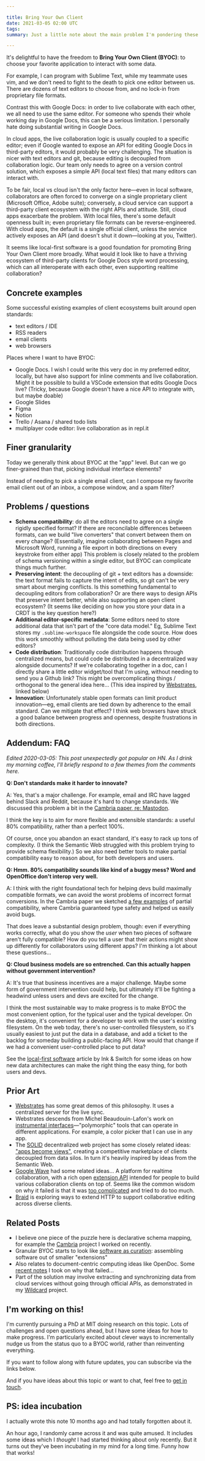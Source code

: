 ```yaml
---

title: Bring Your Own Client
date: 2021-03-05 02:00 UTC
tags:
summary: Just a little note about the main problem I'm pondering these days...

---
```


It's delightful to have the freedom to **Bring Your Own Client (BYOC)**: to choose your favorite application to interact with some data.

For example, I can program with Sublime Text, while my teammate uses vim, and we don't need to fight to the death to pick one editor between us. There are dozens of text editors to choose from, and no lock-in from proprietary file formats.

Contrast this with Google Docs: in order to live collaborate with each other, we all need to use the same editor. For someone who spends their whole working day in Google Docs, this can be a serious limitation. I personally hate doing substantial writing in Google Docs.

In cloud apps, the live collaboration logic is usually coupled to a specific editor; even if Google wanted to expose an API for editing Google Docs in third-party editors, it would probably be very challenging. The situation is nicer with text editors and git, because editing is decoupled from collaboration logic. Our team only needs to agree on a version control solution, which exposes a simple API (local text files) that many editors can interact with.

To be fair, local vs cloud isn't the only factor here—even in local software, collaborators are often forced to converge on a single proprietary client (Microsoft Office, Adobe suite); conversely, a cloud service can support a third-party client ecosystem with the right APIs and attitude. Still, cloud apps exacerbate the problem. With local files, there's some default openness built in; even proprietary file formats can be reverse-engineered. With cloud apps, the default is a single official client, unless the service actively exposes an API (and doesn't shut it down—looking at you, Twitter).

It seems like local-first software is a good foundation for promoting Bring Your Own Client more broadly. What would it look like to have a thriving ecosystem of third-party clients for Google Docs style word processing, which can all interoperate with each other, even supporting realtime collaboration?

## Concrete examples

Some successful existing examples of client ecosystems built around open standards:

* text editors / IDE
* RSS readers
* email clients
* web browsers

Places where I want to have BYOC:

* Google Docs. I wish I could write this very doc in my preferred editor, locally, but have also support for inline comments and live collaboration. Might it be possible to build a VSCode extension that edits Google Docs live? (Tricky, because Google doesn't have a nice API to integrate with, but maybe doable)
* Google Slides
* Figma
* Notion
* Trello / Asana / shared todo lists
* multiplayer code editor: live collaboration as in repl.it

## Finer granularity

Today we generally think about BYOC at the "app" level. But can we go finer-grained than that, picking individual interface elements?

Instead of needing to pick a single email client, can I compose my favorite email client out of an inbox, a compose window, and a spam filter?

## Problems / questions

* **Schema compatibility**: do all the editors need to agree on a single rigidly specified format? If there are reconcilable differences between formats, can we build "live converters" that convert between them on every change? (Essentially, imagine collaborating between Pages and Microsoft Word, running a file export in both directions on every keystroke from either app) This problem is closely related to the problem of schema versioning within a single editor, but BYOC can complicate things much further.
* **Preserving intent**: the decoupling of git + text editors has a downside: the text format fails to capture the intent of edits, so git can't be very smart about merging conflicts. Is this something fundamental to decoupling editors from collaboration? Or are there ways to design APIs that preserve intent better, while also supporting an open client ecosystem? (It seems like deciding on how you store your data in a CRDT is the key question here?)
* **Additional editor-specific metadata**: Some editors need to store additional data that isn't part of the "core data model." Eg, Sublime Text stores my `.sublime-workspace` file alongside the code source. How does this work smoothly without polluting the data being used by other editors?
* **Code distribution**: Traditionally code distribution happens through centralized means, but could code be distributed in a decentralized way alongside documents? If we're collaborating together in a doc, can I directly share a little editor widget/tool that I'm using, without needing to send you a Github link? This might be overcomplicating things / orthogonal to the general idea here... (This idea inspired by [Webstrates](https://webstrates.net/), linked below)
* **Innovation**: Unfortunately stable open formats can limit product innovation—eg, email clients are tied down by adherence to the email standard. Can we mitigate that effect? I think web browsers have struck a good balance between progress and openness, despite frustrations in both directions.

## Addendum: FAQ

*Edited 2020-03-05: This post unexpectedly got popular on HN. As I drink my morning coffee, I'll briefly respond to a few themes from the comments here.*

**Q: Don't standards make it harder to innovate?**

A: Yes, that's a major challenge. For example, email and IRC have lagged behind Slack and Reddit, because it's hard to change standards. We discussed this problem a bit in the [Cambria paper, re: Mastodon](https://www.inkandswitch.com/cambria.html#mastodon-protocol-evolution).

I think the key is to aim for more flexible and extensible standards: a useful 80% compatibility, rather than a perfect 100%.

Of course, once you abandon an exact standard, it's easy to rack up tons of complexity. (I think the Semantic Web struggled with this problem trying to provide schema flexibility.) So we also need better tools to make partial compatibility easy to reason about, for both developers and users.

**Q: Hmm. 80% compatibility sounds like kind of a buggy mess? Word and OpenOffice don't interop very well.**

A: I think with the right foundational tech for helping devs build maximally compatible formats, we can avoid the worst problems of incorrect format conversions. In the Cambria paper we sketched [a few examples](https://www.inkandswitch.com/cambria.html#lenses-in-action) of partial compatibility, where Cambria guaranteed type safety and helped us easily avoid bugs.

That does leave a substantial design problem, though: even if everything works correctly, what do you show the _user_ when two pieces of software aren't fully compatible? How do you tell a user that their actions might show up differently for collaborators using different apps? I'm thinking a lot about these questions...

**Q: Cloud business models are so entrenched. Can this actually happen without government intervention?**

A:  It's true that business incentives are a major challenge. Maybe some form of government intervention could help, but ultimately it'll be fighting a headwind unless users and devs are excited for the change.

I think the most sustainable way to make progress is to make BYOC the most convenient option, for the typical user and the typical developer. On the desktop, it's convenient for a developer to work with the user's existing filesystem. On the web today, there's no user-controlled filesystem, so it's usually easiest to just put the data in a database, and add a ticket to the backlog for someday building a public-facing API. How would that change if we had a convenient user-controlled place to put data?

See the [local-first software](https://www.inkandswitch.com/local-first.html) article by Ink & Switch for some ideas on how new data architectures can make the right thing the easy thing, for both users and devs.

## Prior Art

* [Webstrates](https://webstrates.net/) has some great demos of this philosophy. It uses a centralized server for the live sync.
* Webstrates descends from Michel Beaudouin-Lafon's work on [instrumental interfaces](https://youtu.be/ntaudUum06E?t=727)—"polymorphic" tools that can operate in different applications. For example, a color picker that I can use in any app.
* The [SOLID](https://solidproject.org/) decentralized web project has some closely related ideas: ["apps become views"](https://ruben.verborgh.org/blog/2017/12/20/paradigm-shifts-for-the-decentralized-web/#apps-become-views), creating a competitive marketplace of clients decoupled from data silos. In turn it's heavily inspired by ideas from the Semantic Web.
* [Google Wave](https://mashable.com/2009/05/28/google-wave-guide/) had some related ideas... A platform for realtime collaboration, with a rich open [extension API](https://youtu.be/v_UyVmITiYQ?t=4207) intended for people to build various collaboration clients on top of. Seems like the common wisdom on why it failed is that it was [too complicated](https://gizmodo.com/what-in-the-hell-was-google-wave-trying-to-be-anyway-1835038967) and tried to do too much.
* [Braid](https://braid.news/) is exploring ways to extend HTTP to support collaborative editing across diverse clients.

## Related Posts

- I believe one piece of the puzzle here is declarative schema mapping, for example the [Cambria](https://www.inkandswitch.com/cambria.html) project I worked on recently.
- Granular BYOC starts to look like [software as curation](/2020/07/19/tools-over-apps-for-personal-notetaking.html): assembling software out of smaller "extensions"
- Also relates to document-centric computing ideas like OpenDoc. Some [recent notes](https://twitter.com/geoffreylitt/status/1362779218241855494) I took on why that failed...
- Part of the solution may involve extracting and synchronizing data from cloud services without going through official APIs, as demonstrated in my [Wildcard](/wildcard) project.

## I'm working on this!

I'm currently pursuing a PhD at MIT doing research on this topic. Lots of challenges and open questions ahead, but I have some ideas for how to make progress. I'm particularly excited about clever ways to incrementally nudge us from the status quo to a BYOC world, rather than reinventing everything.

If you want to follow along with future updates, you can subscribe via the links below.

And if you have ideas about this topic or want to chat, feel free to [get in touch](mailto:gklitt@gmail.com).

## PS: idea incubation

I actually wrote this note 10 months ago and had totally forgotten about it.

An hour ago, I randomly came across it and was quite amused. It includes some ideas which I _thought_ I had started thinking about only recently. But it turns out they've been incubating in my mind for a long time. Funny how that works!